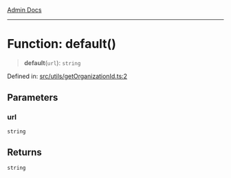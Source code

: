 [Admin Docs](/)

***

# Function: default()

> **default**(`url`): `string`

Defined in: [src/utils/getOrganizationId.ts:2](https://github.com/PalisadoesFoundation/talawa-admin/blob/main/src/utils/getOrganizationId.ts#L2)

## Parameters

### url

`string`

## Returns

`string`
